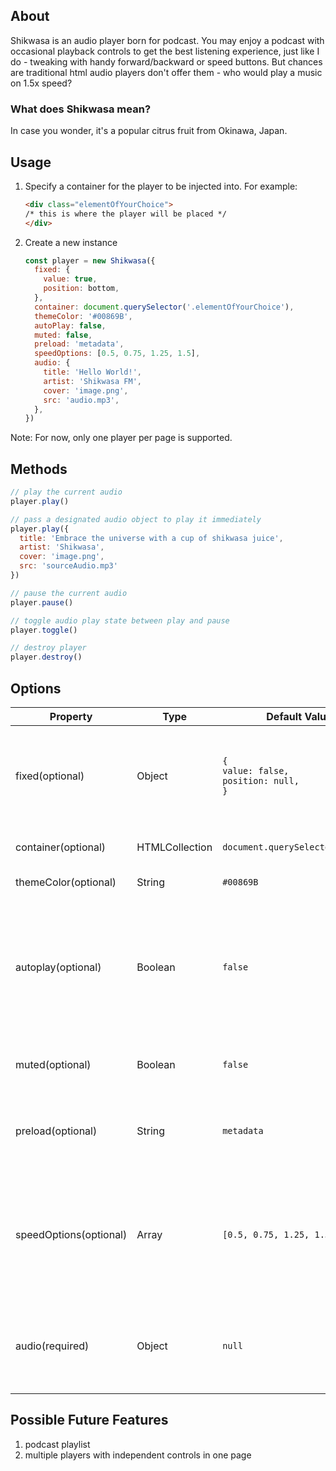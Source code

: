 ## About

Shikwasa is an audio player born for podcast. You may enjoy a podcast with occasional playback controls to get the best listening experience, just like I do - tweaking with handy forward/backward or speed buttons. But chances are traditional html audio players don't offer them - who would play a music on 1.5x speed?

### What does Shikwasa mean?

In case you wonder, it's a popular citrus fruit from Okinawa, Japan. 

## Usage
1. Specify a container for the player to be injected into. For example:
   ```html
   <div class="elementOfYourChoice">
   /* this is where the player will be placed */
   </div>
   ```
2. Create a new instance
   ```javascript
   const player = new Shikwasa({
     fixed: {
       value: true,
       position: bottom,
     },
     container: document.querySelector('.elementOfYourChoice'),
     themeColor: '#00869B',
     autoPlay: false,
     muted: false,
     preload: 'metadata', 
     speedOptions: [0.5, 0.75, 1.25, 1.5],
     audio: {
       title: 'Hello World!',
       artist: 'Shikwasa FM',
       cover: 'image.png',
       src: 'audio.mp3',
     },
   })
   ```

Note: For now, only one player per page is supported.

## Methods

```javascript
// play the current audio
player.play()

// pass a designated audio object to play it immediately
player.play({
  title: 'Embrace the universe with a cup of shikwasa juice',
  artist: 'Shikwasa',
  cover: 'image.png',
  src: 'sourceAudio.mp3'
})

// pause the current audio
player.pause()  

// toggle audio play state between play and pause
player.toggle()  

// destroy player
player.destroy() 
```

## Options

| Property               | Type            | Default Value                                           | Description |
|------------------------|-----------------|---------------------------------------------------------|-------------|
| fixed(optional)        | Object          | <code>{<br>value: false,<br>position: null,<br>}</code> | Whether player should be fixed to viewport.<br>value: Boolean<br>position: `top`, `bottom` |
| container(optional)    | HTMLCollection  | `document.querySelector('body')`                        | Container element for the player |
| themeColor(optional)   | String          | `#00869B`                                               | Theme color of the player |
| autoplay(optional)     | Boolean         | `false`                                                 | If audio should autoplay on load. Note: Chrome and Safari disable audio autoplay unless `muted` is set to `true` by default |
| muted(optional)        | Boolean         | `false `                                                | Whether audio should be muted by default |
| preload(optional)      | String          | `metadata`                                              | `auto`, `metadata`, `none`, for details view [MDN Doumentation](https://developer.mozilla.org/en-US/docs/Web/HTML/Element/audio#attr-preload) |
| speedOptions(optional) | Array           | `[0.5, 0.75, 1.25, 1.5]`                                | each value of the array should be between the range of 0.25 to 5.0, or will likely be ignored by certain browsers |
| audio(required)        | Object          | `null`                                                  | <code>{<br>title: String,<br>artist: String,<br>cover: String,<br>src: String,<br>}</code> |



## Possible Future Features
1. podcast playlist
2. multiple players with independent controls in one page
